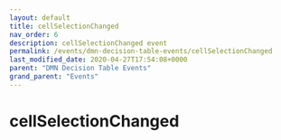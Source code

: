 ```yaml
---
layout: default
title: cellSelectionChanged 
nav_order: 6
description: cellSelectionChanged event
permalink: /events/dmn-decision-table-events/cellSelectionChanged
last_modified_date: 2020-04-27T17:54:08+0000
parent: "DMN Decision Table Events"
grand_parent: "Events"
---
```


# cellSelectionChanged
